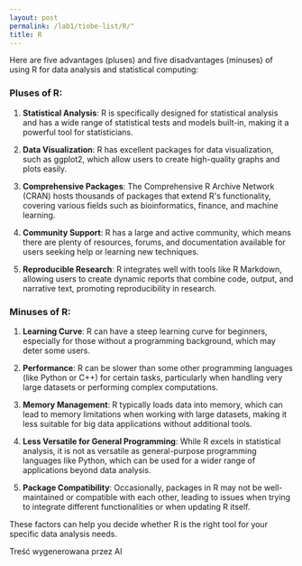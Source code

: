 ```yaml
---
layout: post
permalink: /lab1/tiobe-list/R/"
title: R
---
```

Here are five advantages (pluses) and five disadvantages (minuses) of using R for data analysis and statistical computing:

### Pluses of R:

1. **Statistical Analysis**: R is specifically designed for statistical analysis and has a wide range of statistical tests and models built-in, making it a powerful tool for statisticians.

2. **Data Visualization**: R has excellent packages for data visualization, such as ggplot2, which allow users to create high-quality graphs and plots easily.

3. **Comprehensive Packages**: The Comprehensive R Archive Network (CRAN) hosts thousands of packages that extend R's functionality, covering various fields such as bioinformatics, finance, and machine learning.

4. **Community Support**: R has a large and active community, which means there are plenty of resources, forums, and documentation available for users seeking help or learning new techniques.

5. **Reproducible Research**: R integrates well with tools like R Markdown, allowing users to create dynamic reports that combine code, output, and narrative text, promoting reproducibility in research.

### Minuses of R:

1. **Learning Curve**: R can have a steep learning curve for beginners, especially for those without a programming background, which may deter some users.

2. **Performance**: R can be slower than some other programming languages (like Python or C++) for certain tasks, particularly when handling very large datasets or performing complex computations.

3. **Memory Management**: R typically loads data into memory, which can lead to memory limitations when working with large datasets, making it less suitable for big data applications without additional tools.

4. **Less Versatile for General Programming**: While R excels in statistical analysis, it is not as versatile as general-purpose programming languages like Python, which can be used for a wider range of applications beyond data analysis.

5. **Package Compatibility**: Occasionally, packages in R may not be well-maintained or compatible with each other, leading to issues when trying to integrate different functionalities or when updating R itself.

These factors can help you decide whether R is the right tool for your specific data analysis needs.

Treść wygenerowana przez AI
